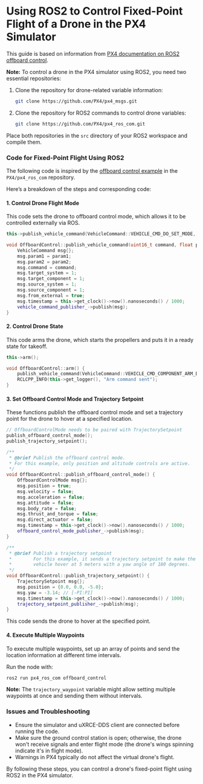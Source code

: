 # Using ROS2 to Control Fixed-Point Flight of a Drone in the PX4 Simulator

This guide is based on information from [PX4 documentation on ROS2 offboard control](https://docs.px4.io/main/zh/ros2/offboard_control.html).

**Note:** To control a drone in the PX4 simulator using ROS2, you need two essential repositories:

1. Clone the repository for drone-related variable information:

   ```bash
   git clone https://github.com/PX4/px4_msgs.git
   ```
2. Clone the repository for ROS2 commands to control drone variables:

   ```bash
   git clone https://github.com/PX4/px4_ros_com.git
   ```

Place both repositories in the `src` directory of your ROS2 workspace and compile them.

### Code for Fixed-Point Flight Using ROS2

The following code is inspired by the [offboard control example](https://github.com/PX4/px4_ros_com/blob/main/src/examples/offboard/offboard_control.cpp) in the `PX4/px4_ros_com` repository.

Here’s a breakdown of the steps and corresponding code:

#### 1. Control Drone Flight Mode

This code sets the drone to offboard control mode, which allows it to be controlled externally via ROS.

```cpp
this->publish_vehicle_command(VehicleCommand::VEHICLE_CMD_DO_SET_MODE, 1, 6);

void OffboardControl::publish_vehicle_command(uint16_t command, float param1, float param2) {
    VehicleCommand msg{};
    msg.param1 = param1;
    msg.param2 = param2;
    msg.command = command;
    msg.target_system = 1;
    msg.target_component = 1;
    msg.source_system = 1;
    msg.source_component = 1;
    msg.from_external = true;
    msg.timestamp = this->get_clock()->now().nanoseconds() / 1000;
    vehicle_command_publisher_->publish(msg);
}
```

#### 2. Control Drone State

This code arms the drone, which starts the propellers and puts it in a ready state for takeoff.

```cpp
this->arm();

void OffboardControl::arm() {
    publish_vehicle_command(VehicleCommand::VEHICLE_CMD_COMPONENT_ARM_DISARM, 1.0);
    RCLCPP_INFO(this->get_logger(), "Arm command sent");
}
```

#### 3. Set Offboard Control Mode and Trajectory Setpoint

These functions publish the offboard control mode and set a trajectory point for the drone to hover at a specified location.

```cpp
// OffboardControlMode needs to be paired with TrajectorySetpoint
publish_offboard_control_mode();
publish_trajectory_setpoint();
```

```cpp
/**
 * @brief Publish the offboard control mode.
 * For this example, only position and altitude controls are active.
 */
void OffboardControl::publish_offboard_control_mode() {
    OffboardControlMode msg{};
    msg.position = true;
    msg.velocity = false;
    msg.acceleration = false;
    msg.attitude = false;
    msg.body_rate = false;
    msg.thrust_and_torque = false;
    msg.direct_actuator = false;
    msg.timestamp = this->get_clock()->now().nanoseconds() / 1000;
    offboard_control_mode_publisher_->publish(msg);
}

/**
 * @brief Publish a trajectory setpoint
 *        For this example, it sends a trajectory setpoint to make the
 *        vehicle hover at 5 meters with a yaw angle of 180 degrees.
 */
void OffboardControl::publish_trajectory_setpoint() {
    TrajectorySetpoint msg{};
    msg.position = {0.0, 0.0, -5.0};
    msg.yaw = -3.14; // [-PI:PI]
    msg.timestamp = this->get_clock()->now().nanoseconds() / 1000;
    trajectory_setpoint_publisher_->publish(msg);
}
```

This code sends the drone to hover at the specified point.

#### 4. Execute Multiple Waypoints

To execute multiple waypoints, set up an array of points and send the location information at different time intervals.

Run the node with:

```bash
ros2 run px4_ros_com offboard_control
```

**Note:** The `trajectory_waypoint` variable might allow setting multiple waypoints at once and sending them without intervals.

### Issues and Troubleshooting

- Ensure the simulator and uXRCE-DDS client are connected before running the code.
- Make sure the ground control station is open; otherwise, the drone won't receive signals and enter flight mode (the drone's wings spinning indicate it's in flight mode).
- Warnings in PX4 typically do not affect the virtual drone's flight.

By following these steps, you can control a drone's fixed-point flight using ROS2 in the PX4 simulator.
